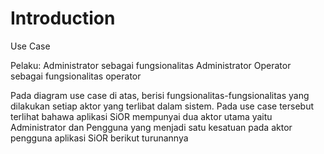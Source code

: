 # Introduction #

Use Case

Pelaku:
Administrator sebagai fungsionalitas Administrator
Operator      sebagai fungsionalitas operator

Pada diagram use case di atas, berisi fungsionalitas-fungsionalitas yang dilakukan setiap aktor yang terlibat dalam sistem. Pada use case tersebut terlihat bahawa aplikasi SiOR mempunyai dua aktor utama yaitu Administrator dan Pengguna yang menjadi satu kesatuan pada aktor pengguna aplikasi SiOR berikut turunannya
